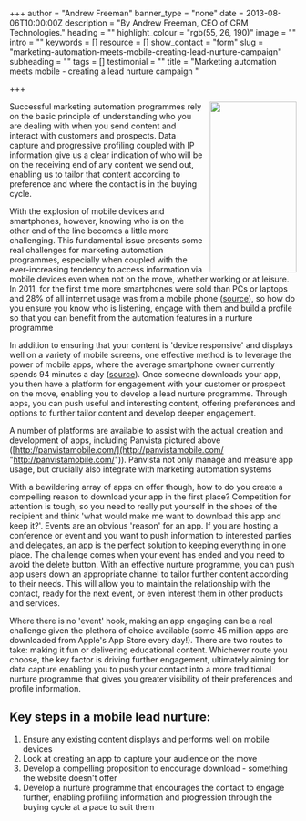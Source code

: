 +++
author = "Andrew Freeman"
banner_type = "none"
date = 2013-08-06T10:00:00Z
description = "By Andrew Freeman, CEO of CRM Technologies."
heading = ""
highlight_colour = "rgb(55, 26, 190)"
image = ""
intro = ""
keywords = []
resource = []
show_contact = "form"
slug = "marketing-automation-meets-mobile-creating-lead-nurture-campaign"
subheading = ""
tags = []
testimonial = ""
title = "Marketing automation meets mobile - creating a lead nurture campaign "

+++
<p><img style="float: right; margin-top: 0; margin-left: 10px;" src="https://crmtdigital.com/sites/default/files/Panvista-152x300.jpg" alt="" width="152" height="300"></p>

Successful marketing automation programmes rely on the basic principle of understanding who you are dealing with when you send content and interact with customers and prospects. Data capture and progressive profiling coupled with IP information give us a clear indication of who will be on the receiving end of any content we send out, enabling us to tailor that content according to preference and where the contact is in the buying cycle.

With the explosion of mobile devices and smartphones, however, knowing who is on the other end of the line becomes a little more challenging. This fundamental issue presents some real challenges for marketing automation programmes, especially when coupled with the ever-increasing tendency to access information via mobile devices even when not on the move, whether working or at leisure. In 2011, for the first time more smartphones were sold than PCs or laptops and 28% of all internet usage was from a mobile phone ([source](http://www.gpmd.co.uk/blog/2012-mobile-internet-statistics/)), so how do you ensure you know who is listening, engage with them and build a profile so that you can benefit from the automation features in a nurture programme

In addition to ensuring that your content is 'device responsive' and displays well on a variety of mobile screens, one effective method is to leverage the power of mobile apps, where the average smartphone owner currently spends 94 minutes a day ([source](http://techcrunch.com/2012/12/05/flurry-mobile-apps-television/)). Once someone downloads your app, you then have a platform for engagement with your customer or prospect on the move, enabling you to develop a lead nurture programme. Through apps, you can push useful and interesting content, offering preferences and options to further tailor content and develop deeper engagement.

A number of platforms are available to assist with the actual creation and development of apps, including Panvista pictured above ([http://panvistamobile.com/](http://panvistamobile.com/ "http://panvistamobile.com/")). Panvista not only manage and measure app usage, but crucially also integrate with marketing automation systems

With a bewildering array of apps on offer though, how to do you create a compelling reason to download your app in the first place? Competition for attention is tough, so you need to really put yourself in the shoes of the recipient and think 'what would make me want to download this app and keep it?'. Events are an obvious 'reason' for an app. If you are hosting a conference or event and you want to push information to interested parties and delegates, an app is the perfect solution to keeping everything in one place. The challenge comes when your event has ended and you need to avoid the delete button. With an effective nurture programme, you can push app users down an appropriate channel to tailor further content according to their needs. This will allow you to maintain the relationship with the contact, ready for the next event, or even interest them in other products and services.

Where there is no 'event' hook, making an app engaging can be a real challenge given the plethora of choice available (some 45 million apps are downloaded from Apple's App Store every day!). There are two routes to take: making it fun or delivering educational content. Whichever route you choose, the key factor is driving further engagement, ultimately aiming for data capture enabling you to push your contact into a more traditional nurture programme that gives you greater visibility of their preferences and profile information.

## Key steps in a mobile lead nurture:

1. Ensure any existing content displays and performs well on mobile devices
2. Look at creating an app to capture your audience on the move
3. Develop a compelling proposition to encourage download - something the website doesn't offer
4. Develop a nurture programme that encourages the contact to engage further, enabling profiling information and progression through the buying cycle at a pace to suit them
